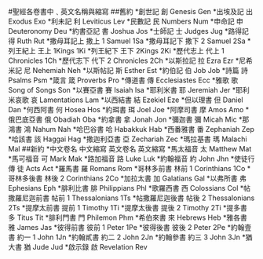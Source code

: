 #聖經各卷書中﹑英文名稱與縮寫
##舊約
*創世記	創 	Genesis 	Gen
*出埃及記	出 	Exodus 	Exo
*利未記	利 	Leviticus 	Lev
*民數記	民 	Numbers 	Num
*申命記	申 	Deuteronomy 	Deu
*約書亞記	書 	Joshua 	Jos
*士師記	士 	Judges 	Jug
*路得記	得 	Ruth 	Rut
*撒母耳記上	撒上 	1 Samuel 	1Sa
*撒母耳記下	撒下 	2 Samuel 	2Sa
*列王紀上	王上 	1Kings 	1Ki
*列王紀下	王下 	2Kings 	2Ki
*歷代志上	代上 	1 Chronicles 	1Ch
*歷代志下	代下 	2 Chronicles 	2Ch
*以斯拉記	拉 	Ezra 	Ezr
*尼希米記	尼 	Nehemiah 	Neh
*以斯帖記	斯 	Esther 	Est
*約伯記	伯	Job 	Job
*詩篇	詩 	Psalms 	Psm
*箴言	箴 	Proverbs 	Pro
*傳道書	傳 	Ecclesiastes 	Ecc
*雅歌	歌 	Song of Songs 	Son
*以賽亞書	賽 	Isaiah 	Isa
*耶利米書	耶 	Jeremiah 	Jer
*耶利米哀歌	哀 	Lamentations 	Lam
*以西結書	結 	Ezekiel 	Eze
*但以理書	但 	Daniel 	Dan
*何西阿書	何 	Hosea 	Hos
*約珥書	珥 	Joel 	Joe
*阿摩司書	摩 	Amos 	Amo
*俄巴底亞書	俄 	Obadiah 	Oba
*約拿書	拿 	Jonah 	Jon
*彌迦書	彌 	Micah 	Mic
*那鴻書	鴻 	Nahum 	Nah
*哈巴谷書	哈 	Habakkuk 	Hab
*西番雅書	番 	Zephaniah 	Zep
*哈該書	該 	Haggai 	Hag
*撒迦利亞書	亞 	Zechariah 	Zec
*瑪拉基書	瑪 	Malachi 	Mal
##新約
*中文卷名	中文縮寫 	英文卷名 	英文縮寫
*馬太福音 	太 	Matthew 	Mat
*馬可福音 	可 	Mark 	Mak
*路加福音 	路 	Luke 	Luk
*約翰福音 	約 	John 	Jhn
*使徒行傳 	徒 	Acts 	Act
*羅馬書 	羅 	Romans 	Rom
*哥林多前書 	林前 	1 Corinthians 	1Co
*哥林多後書 	林後 	2 Corinthians 	2Co
*加拉太書 	加 	Galatians 	Gal
*以弗所書 	弗 	Ephesians 	Eph
*腓利比書 	腓 	Philippians 	Phl
*歌羅西書 	西 	Colossians 	Col
*帖撒羅尼迦前書 	帖前 	1 Thessalonians 	1Ts
*帖撒羅尼迦後書 	帖後 	2 Thessalonians 	2Ts
*提摩太前書 	提前 	1 Timothy 	1Ti
*提摩太後書 	提後 	2 Timothy 	2Ti
*提多書 	多 	Titus 	Tit
*腓利門書 	門 	Philemon 	Phm
*希伯來書 	來 	Hebrews 	Heb
*雅各書 	雅 	James 	Jas
*彼得前書 	彼前 	1 Peter 	1Pe
*彼得後書 	彼後 	2 Peter 	2Pe
*約翰壹書 	約一 	1 John 	1Jn
*約翰貳書 	約二 	2 John 	2Jn
*約翰參書 	約三 	3 John 	3Jn
*猶大書 	猶 	Jude 	Jud
*啟示錄 	啟 	Revelation 	Rev
